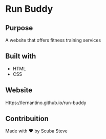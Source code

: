 # Run Buddy

## Purpose
A website that offers fitness training services

## Built with 
* HTML
* CSS

## Website
Https://lernantino.github.io/run-buddy

## Contribuition 
Made with ❤️  by Scuba Steve

